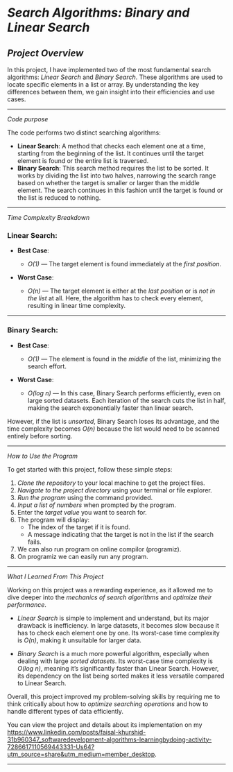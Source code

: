 # *Search Algorithms: Binary and Linear Search*

## *Project Overview*

In this project, I have implemented two of the most fundamental search algorithms: *Linear Search* and *Binary Search*. These algorithms are used to locate specific elements in a list or array. By understanding the key differences between them, we gain insight into their efficiencies and use cases.

---

 *Code purpose*

The code performs two distinct searching algorithms:

- **Linear Search**: A method that checks each element one at a time, starting from the beginning of the list. It continues until the target element is found or the entire list is traversed.
- **Binary Search**: This search method requires the list to be sorted. It works by dividing the list into two halves, narrowing the search range based on whether the target is smaller or larger than the middle element. The search continues in this fashion until the target is found or the list is reduced to nothing.

---

 *Time Complexity Breakdown*

### **Linear Search**:
- **Best Case**: 
  - *O(1)* — The target element is found immediately at the *first position*.
  
- **Worst Case**: 
  - *O(n)* — The target element is either at the *last position* or is *not in the list* at all. Here, the algorithm has to check every element, resulting in linear time complexity.

---

### **Binary Search**:
- **Best Case**: 
  - *O(1)* — The element is found in the *middle* of the list, minimizing the search effort.
  
- **Worst Case**: 
  - *O(log n)* — In this case, Binary Search performs efficiently, even on large sorted datasets. Each iteration of the search cuts the list in half, making the search exponentially faster than linear search.

However, if the list is *unsorted*, Binary Search loses its advantage, and the time complexity becomes *O(n)* because the list would need to be scanned entirely before sorting.

---

 *How to Use the Program*

To get started with this project, follow these simple steps:

1. *Clone the repository* to your local machine to get the project files.
2. *Navigate to the project directory* using your terminal or file explorer.
3. *Run the program* using the command provided.
4. *Input a list of numbers* when prompted by the program.
5. Enter the *target value* you want to search for.
6. The program will display:
   - The index of the target if it is found.
   - A message indicating that the target is not in the list if the search fails.
7. We can also run program on online compilor (programiz).
8. On programiz we can easily run any program.

---

 *What I Learned From This Project*

Working on this project was a rewarding experience, as it allowed me to dive deeper into the *mechanics of search algorithms* and *optimize their performance*.

- *Linear Search* is simple to implement and understand, but its major drawback is inefficiency. In large datasets, it becomes slow because it has to check each element one by one. Its worst-case time complexity is *O(n)*, making it unsuitable for larger data.
  
- *Binary Search* is a much more powerful algorithm, especially when dealing with large *sorted datasets*. Its worst-case time complexity is *O(log n)*, meaning it’s significantly faster than Linear Search. However, its dependency on the list being sorted makes it less versatile compared to Linear Search.

Overall, this project improved my problem-solving skills by requiring me to think critically about how to *optimize searching operations* and how to handle different types of data efficiently.

You can view the project and details about its implementation on my https://www.linkedin.com/posts/faisal-khurshid-31b960347_softwaredevelopment-algorithms-learningbydoing-activity-7286617110569443331-Us64?utm_source=share&utm_medium=member_desktop.

---
